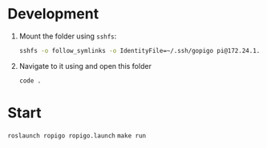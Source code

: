 # Development

1. Mount the folder using `sshfs`:

    ```sh
    sshfs -o follow_symlinks -o IdentityFile=~/.ssh/gopigo pi@172.24.1.1:/ ~/Documents/mnt
    ```

2. Navigate to it using and open this folder

    ```sh
    code .
    ```


# Start

`roslaunch ropigo ropigo.launch`
`make run`
